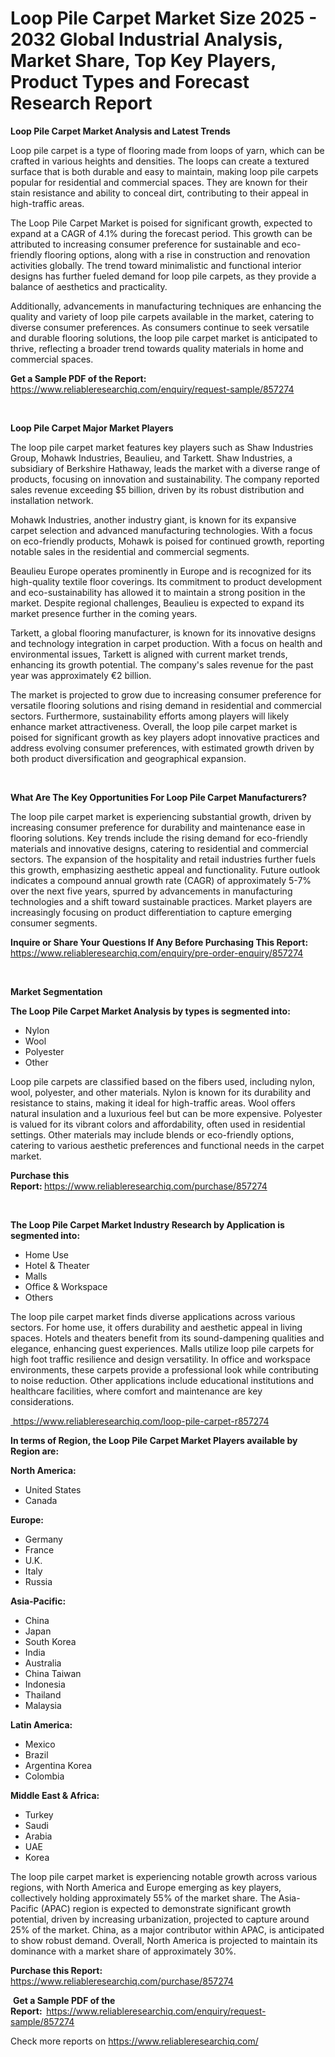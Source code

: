 <p><h1>Loop Pile Carpet Market Size 2025 - 2032 Global Industrial Analysis, Market Share, Top Key Players, Product Types and Forecast Research Report</h1></p><p><strong>Loop Pile Carpet Market Analysis and Latest Trends</strong></p>
<p><p>Loop pile carpet is a type of flooring made from loops of yarn, which can be crafted in various heights and densities. The loops can create a textured surface that is both durable and easy to maintain, making loop pile carpets popular for residential and commercial spaces. They are known for their stain resistance and ability to conceal dirt, contributing to their appeal in high-traffic areas.</p><p>The Loop Pile Carpet Market is poised for significant growth, expected to expand at a CAGR of 4.1% during the forecast period. This growth can be attributed to increasing consumer preference for sustainable and eco-friendly flooring options, along with a rise in construction and renovation activities globally. The trend toward minimalistic and functional interior designs has further fueled demand for loop pile carpets, as they provide a balance of aesthetics and practicality.</p><p>Additionally, advancements in manufacturing techniques are enhancing the quality and variety of loop pile carpets available in the market, catering to diverse consumer preferences. As consumers continue to seek versatile and durable flooring solutions, the loop pile carpet market is anticipated to thrive, reflecting a broader trend towards quality materials in home and commercial spaces.</p></p>
<p><strong>Get a Sample PDF of the Report:&nbsp;</strong> <a href="https://www.reliableresearchiq.com/enquiry/request-sample/857274?utm_campaign=2243&utm_medium=2&utm_source=Github&utm_content=ia&utm_term=07022025&utm_id=loop-pile-carpet">https://www.reliableresearchiq.com/enquiry/request-sample/857274</a></p>
<p>&nbsp;</p>
<p><strong>Loop Pile Carpet Major Market Players</strong></p>
<p><p>The loop pile carpet market features key players such as Shaw Industries Group, Mohawk Industries, Beaulieu, and Tarkett. Shaw Industries, a subsidiary of Berkshire Hathaway, leads the market with a diverse range of products, focusing on innovation and sustainability. The company reported sales revenue exceeding $5 billion, driven by its robust distribution and installation network.</p><p>Mohawk Industries, another industry giant, is known for its expansive carpet selection and advanced manufacturing technologies. With a focus on eco-friendly products, Mohawk is poised for continued growth, reporting notable sales in the residential and commercial segments.</p><p>Beaulieu Europe operates prominently in Europe and is recognized for its high-quality textile floor coverings. Its commitment to product development and eco-sustainability has allowed it to maintain a strong position in the market. Despite regional challenges, Beaulieu is expected to expand its market presence further in the coming years.</p><p>Tarkett, a global flooring manufacturer, is known for its innovative designs and technology integration in carpet production. With a focus on health and environmental issues, Tarkett is aligned with current market trends, enhancing its growth potential. The company's sales revenue for the past year was approximately €2 billion.</p><p>The market is projected to grow due to increasing consumer preference for versatile flooring solutions and rising demand in residential and commercial sectors. Furthermore, sustainability efforts among players will likely enhance market attractiveness. Overall, the loop pile carpet market is poised for significant growth as key players adopt innovative practices and address evolving consumer preferences, with estimated growth driven by both product diversification and geographical expansion.</p></p>
<p>&nbsp;</p>
<p><strong>What Are The Key Opportunities For Loop Pile Carpet Manufacturers?</strong></p>
<p><p>The loop pile carpet market is experiencing substantial growth, driven by increasing consumer preference for durability and maintenance ease in flooring solutions. Key trends include the rising demand for eco-friendly materials and innovative designs, catering to residential and commercial sectors. The expansion of the hospitality and retail industries further fuels this growth, emphasizing aesthetic appeal and functionality. Future outlook indicates a compound annual growth rate (CAGR) of approximately 5-7% over the next five years, spurred by advancements in manufacturing technologies and a shift toward sustainable practices. Market players are increasingly focusing on product differentiation to capture emerging consumer segments.</p></p>
<p><strong>Inquire or Share Your Questions If Any Before Purchasing This Report:</strong> <a href="https://www.reliableresearchiq.com/enquiry/pre-order-enquiry/857274?utm_campaign=2243&utm_medium=2&utm_source=Github&utm_content=ia&utm_term=07022025&utm_id=loop-pile-carpet">https://www.reliableresearchiq.com/enquiry/pre-order-enquiry/857274</a></p>
<p>&nbsp;</p>
<p><strong>Market Segmentation</strong></p>
<p><strong>The Loop Pile Carpet Market Analysis by types is segmented into:</strong></p>
<p><ul><li>Nylon</li><li>Wool</li><li>Polyester</li><li>Other</li></ul></p>
<p><p>Loop pile carpets are classified based on the fibers used, including nylon, wool, polyester, and other materials. Nylon is known for its durability and resistance to stains, making it ideal for high-traffic areas. Wool offers natural insulation and a luxurious feel but can be more expensive. Polyester is valued for its vibrant colors and affordability, often used in residential settings. Other materials may include blends or eco-friendly options, catering to various aesthetic preferences and functional needs in the carpet market.</p></p>
<p><strong>Purchase this Report:&nbsp;</strong><a href="https://www.reliableresearchiq.com/purchase/857274?utm_campaign=2243&utm_medium=2&utm_source=Github&utm_content=ia&utm_term=07022025&utm_id=loop-pile-carpet">https://www.reliableresearchiq.com/purchase/857274</a></p>
<p>&nbsp;</p>
<p><strong>The Loop Pile Carpet Market Industry Research by Application is segmented into:</strong></p>
<p><ul><li>Home Use</li><li>Hotel & Theater</li><li>Malls</li><li>Office & Workspace</li><li>Others</li></ul></p>
<p><p>The loop pile carpet market finds diverse applications across various sectors. For home use, it offers durability and aesthetic appeal in living spaces. Hotels and theaters benefit from its sound-dampening qualities and elegance, enhancing guest experiences. Malls utilize loop pile carpets for high foot traffic resilience and design versatility. In office and workspace environments, these carpets provide a professional look while contributing to noise reduction. Other applications include educational institutions and healthcare facilities, where comfort and maintenance are key considerations.</p></p>
<p><a href="https://www.reliableresearchiq.com/loop-pile-carpet-r857274?utm_campaign=2243&utm_medium=2&utm_source=Github&utm_content=ia&utm_term=07022025&utm_id=loop-pile-carpet">&nbsp;https://www.reliableresearchiq.com/loop-pile-carpet-r857274</a></p>
<p><strong>In terms of Region, the Loop Pile Carpet Market Players available by Region are:</strong></p>
<p>
    <p> <strong> North America: </strong>
        <ul>
            <li>United States</li>
            <li>Canada</li>
        </ul>
        </p> 
    <p> <strong> Europe: </strong>
        <ul>
            <li>Germany</li>
            <li>France</li>
            <li>U.K.</li>
            <li>Italy</li>
            <li>Russia</li>
        </ul>
        </p> 
    <p> <strong> Asia-Pacific: </strong>
        <ul>
            <li>China</li>
            <li>Japan</li>
            <li>South Korea</li>
            <li>India</li>
            <li>Australia</li>
            <li>China Taiwan</li>
            <li>Indonesia</li>
            <li>Thailand</li>
            <li>Malaysia</li>
        </ul>
        </p> 
    <p> <strong> Latin America: </strong>
        <ul>
            <li>Mexico</li>
            <li>Brazil</li>
            <li>Argentina Korea</li>
            <li>Colombia</li>
        </ul>
        </p> 
    <p> <strong> Middle East & Africa: </strong>
        <ul>
            <li>Turkey</li>
            <li>Saudi</li>
            <li>Arabia</li>
            <li>UAE</li>
            <li>Korea</li>
        </ul>
    </p>
    </p>
<p><p>The loop pile carpet market is experiencing notable growth across various regions, with North America and Europe emerging as key players, collectively holding approximately 55% of the market share. The Asia-Pacific (APAC) region is expected to demonstrate significant growth potential, driven by increasing urbanization, projected to capture around 25% of the market. China, as a major contributor within APAC, is anticipated to show robust demand. Overall, North America is projected to maintain its dominance with a market share of approximately 30%.</p></p>
<p><strong>Purchase this Report: </strong><a href="https://www.reliableresearchiq.com/purchase/857274?utm_campaign=2243&utm_medium=2&utm_source=Github&utm_content=ia&utm_term=07022025&utm_id=loop-pile-carpet">https://www.reliableresearchiq.com/purchase/857274</a></p>
<p>&nbsp;<strong>Get a Sample PDF of the Report:&nbsp;&nbsp;</strong><a href="https://www.reliableresearchiq.com/enquiry/request-sample/857274?utm_campaign=2243&utm_medium=2&utm_source=Github&utm_content=ia&utm_term=07022025&utm_id=loop-pile-carpet">https://www.reliableresearchiq.com/enquiry/request-sample/857274</a></p>
<p><strong></strong></p>
<p>Check more reports on <a href="https://www.reliableresearchiq.com/?utm_campaign=2243&utm_medium=2&utm_source=Github&utm_content=ia&utm_term=07022025&utm_id=loop-pile-carpet">https://www.reliableresearchiq.com/</a></p>